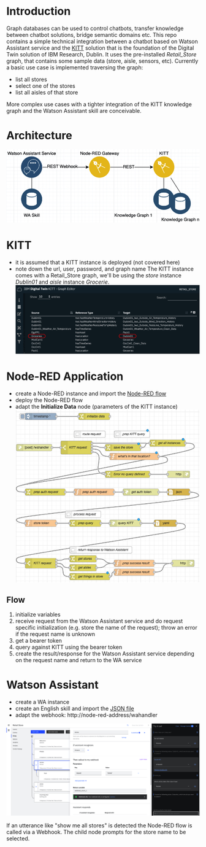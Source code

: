 # Introduction
Graph databases can be used to control chatbots, transfer knowledge between chatbot solutions, bridge semantic domains etc.
This repo contains a simple technical integration between a chatbot based on Watson Assistant service and the [KITT](https://www.ibm.com/blogs/internet-of-things/iot-digital-twins-foster-innovation/) solution that is the foundation of the Digital Twin solution of IBM Research, Dublin.
It uses the pre-installed *Retail_Store* graph, that contains some sample data (store, aisle, sensors, etc).
Currently a basic use case is implemented traversing the graph:
- list all stores
- select one of the stores
- list all aisles of that store

More complex use cases with a tighter integration of the KITT knowledge graph and the Watson Assistant skill are conceivable.

# Architecture
![Architecture](WA-KITT-Architecture.jpg)

# KITT
- it is assumed that a KITT instance is deployed (not covered here)
- note down the url, user, password, and graph name
The KITT instance comes with a Retail_Store graph, we'll be using the *store* instance *Dublin01* and *aisle* instance *Grocerie*.
![KITT](kitt.jpg)

# Node-RED Application
- create a Node-RED instance and import the [Node-RED flow](node-red-flow.json)
- deploy the Node-RED flow
- adapt the **Initialize Data** node (parameters of the KITT instance)
![Node-RED flow](node-red-flow.jpg)

## Flow
1. initialize variables
2. receive request from the Watson Assistant service and do request specific initialization (e.g. store the name of the request); throw an error if the request name is unknown
3. get a bearer token 
4. query against KITT using the bearer token
5. create the result/response for the Watson Assistant service depending on the request name and return to the WA service

# Watson Assistant
- create a WA instance
- create an English skill and import the [JSON file](skill-Retail-Store.json)
- adapt the webhook: http://node-red-address/wahandler

![wa.jpg](wa.jpg)

If an utterance like "show me all stores" is detected the Node-RED flow is called via a Webhook.
The child node prompts for the store name to be selected.

